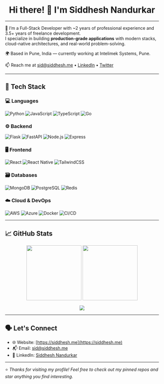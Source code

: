 <h1 align="center">Hi there! 👋 I'm Siddhesh Nandurkar</h1>



---

🎯 I’m a Full-Stack Developer with ~2 years of professional experience and 3.5+ years of freelance development.  
I specialize in building **production-grade applications** with modern stacks, cloud-native architectures, and real-world problem-solving.

🌍 Based in Pune, India — currently working at Intelimek Systems, Pune.

📫 Reach me at [sid@siddhesh.me](mailto:sid@siddhesh.me) • [LinkedIn](https://www.linkedin.com/in/siddheshnan) • [Twitter](https://twitter.com/SiddheshNan)

---
<!-- 
## 🚀 Key Projects

- 🔧 [**ThingESP**](https://thingesp.com): An IoT platform to control devices via WhatsApp (10,000+ users globally)
- 🏥 [**Medor Club**](https://medor.club): A healthcare platform connecting patients and doctors via real-time apps
- 📩 [PUC Reminder Platform](https://puc.siddhesh.me): Sends automated WhatsApp reminders for PUC expiry

Explore more at 👉 [https://siddhesh.me](https://siddhesh.me)

--- -->

## 🧰 Tech Stack

### 💻 Languages
![Python](https://img.shields.io/badge/Python-3776AB?style=for-the-badge&logo=python&logoColor=white)
![JavaScript](https://img.shields.io/badge/JavaScript-F7DF1E?style=for-the-badge&logo=javascript&logoColor=black)
![TypeScript](https://img.shields.io/badge/TypeScript-007acc?style=for-the-badge&logo=typescript&logoColor=white)
![Go](https://img.shields.io/badge/Go-00ADD8?style=for-the-badge&logo=go&logoColor=white)

### ⚙️ Backend
![Flask](https://img.shields.io/badge/Flask-000?style=for-the-badge&logo=flask)
![FastAPI](https://img.shields.io/badge/FastAPI-005571?style=for-the-badge&logo=fastapi&logoColor=white)
![Node.js](https://img.shields.io/badge/Node.js-43853D?style=for-the-badge&logo=node-dot-js&logoColor=white)
![Express](https://img.shields.io/badge/Express.js-404d59?style=for-the-badge)

### 🖥 Frontend
![React](https://img.shields.io/badge/React-20232a?style=for-the-badge&logo=react&logoColor=61DAFB)
![React Native](https://img.shields.io/badge/React_Native-20232A?style=for-the-badge&logo=react&logoColor=61DAFB)
![TailwindCSS](https://img.shields.io/badge/Tailwind-38b2ac?style=for-the-badge&logo=tailwind-css&logoColor=white)

### 🗃️ Databases
![MongoDB](https://img.shields.io/badge/MongoDB-4EA94B?style=for-the-badge&logo=mongodb&logoColor=white)
![PostgreSQL](https://img.shields.io/badge/PostgreSQL-336791?style=for-the-badge&logo=postgresql&logoColor=white)
![Redis](https://img.shields.io/badge/Redis-DC382D?style=for-the-badge&logo=redis&logoColor=white)

### ☁️ Cloud & DevOps
![AWS](https://img.shields.io/badge/AWS-FF9900?style=for-the-badge&logo=amazonaws&logoColor=white)
![Azure](https://img.shields.io/badge/Azure-0072C6?style=for-the-badge&logo=microsoftazure&logoColor=white)
![Docker](https://img.shields.io/badge/Docker-2496ED?style=for-the-badge&logo=docker&logoColor=white)
![CI/CD](https://img.shields.io/badge/CI/CD-0A0A0A?style=for-the-badge&logo=github-actions&logoColor=white)

---

## 📈 GitHub Stats

<p align="center">
  <img height="180em" src="https://github-readme-stats.vercel.app/api?username=SiddheshNan&show_icons=true&theme=tokyonight&hide_border=true" />
  <img height="180em" src="https://github-readme-stats.vercel.app/api/top-langs/?username=SiddheshNan&layout=compact&theme=tokyonight&hide_border=true&hide=css,html" />
</p>

<p align="center">
  <img src="https://github-readme-streak-stats.herokuapp.com/?user=SiddheshNan&theme=tokyonight&hide_border=true" />
</p>

---

## 🗣 Let's Connect

- 🌐 Website: [https://siddhesh.me](https://siddhesh.me)
- 📬 Email: [sid@siddhesh.me](mailto:sid@siddhesh.me)
- 💼 LinkedIn: [Siddhesh Nandurkar](https://www.linkedin.com/in/siddheshnan)

---

⭐ *Thanks for visiting my profile! Feel free to check out my pinned repos and star anything you find interesting.*
